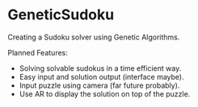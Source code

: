 # GeneticSudoku

Creating a Sudoku solver using Genetic Algorithms.

Planned Features:
- Solving solvable sudokus in a time efficient way.
- Easy input and solution output (interface maybe).
- Input puzzle using camera (far future probably).
- Use AR to display the solution on top of the puzzle.
